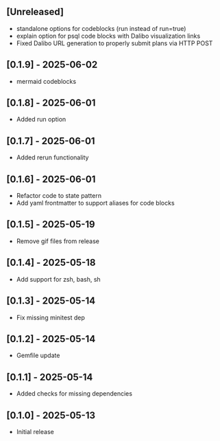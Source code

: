 ## [Unreleased]

- standalone options for codeblocks (run instead of run=true)
- explain option for psql code blocks with Dalibo visualization links
- Fixed Dalibo URL generation to properly submit plans via HTTP POST

## [0.1.9] - 2025-06-02

- mermaid codeblocks

## [0.1.8] - 2025-06-01

- Added run option

## [0.1.7] - 2025-06-01

- Added rerun functionality

## [0.1.6] - 2025-06-01

- Refactor code to state pattern
- Add yaml frontmatter to support aliases for code blocks

## [0.1.5] - 2025-05-19

- Remove gif files from release

## [0.1.4] - 2025-05-18

- Add support for zsh, bash, sh

## [0.1.3] - 2025-05-14

- Fix missing minitest dep

## [0.1.2] - 2025-05-14

- Gemfile update

## [0.1.1] - 2025-05-14

- Added checks for missing dependencies

## [0.1.0] - 2025-05-13

- Initial release
